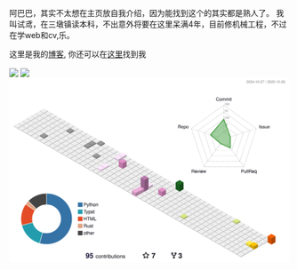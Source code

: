 阿巴巴，其实不太想在主页放自我介绍，因为能找到这个的其实都是熟人了。
我叫试鸢，在三墩镇读本科，不出意外将要在这里呆满4年，目前修机械工程，不过在学web和cv,乐。

这里是我的[博客](https://blog.elysium-everlasting.com/),
你还可以在[这里](https://kiva-la.elysium-everlasting.com/)找到我



<picture>
  <source
    srcset="https://github-readme-stats.vercel.app/api?username=yeelysia&size_weight=0.5&count_weight=0.5&show_icons=true&theme=dark&hide_border=true"
    media="(prefers-color-scheme: dark)"
  />
  <source
    srcset="https://github-readme-stats.vercel.app/api?username=yeelysia&size_weight=0.5&count_weight=0.5&show_icons=true&hide_border=true"
    media="(prefers-color-scheme: light), (prefers-color-scheme: no-preference)"
  />
  <img height=200px align="center" src="https://github-readme-stats.vercel.app/api?username=yeelysia&size_weight=0.5&count_weight=0.5&hide_border=true" />
</picture>

<picture>
  <source
    srcset="https://github-readme-stats.vercel.app/api/top-langs?username=YeElysia&layout=donut&langs_count=8&card_size=600&show_icons=true&theme=dark&hide_border=true"
    media="(prefers-color-scheme: dark)"
  />
  <source
    srcset="https://github-readme-stats.vercel.app/api/top-langs?username=YeElysia&layout=donut&langs_count=8&card_size=600&show_icons=true&hide_border=true"
    media="(prefers-color-scheme: light), (prefers-color-scheme: no-preference)"
  />
  <img height=200px align="center" src="https://github-readme-stats.vercel.app/api/top-langs?username=YeElysia&layout=donut&langs_count=8&card_size=600&hide_border=true" />
</picture>


<picture>
  <source
    srcset="https://raw.githubusercontent.com/YeElysia/YeElysia/5044baa6d0289228377567c400a8324860bea37c/profile-3d-contrib/profile-night-green.svg"
    media="(prefers-color-scheme: dark)"
  />
  <source
    srcset="https://raw.githubusercontent.com/YeElysia/YeElysia/5044baa6d0289228377567c400a8324860bea37c/profile-3d-contrib/profile-season-animate.svg"
    media="(prefers-color-scheme: light), (prefers-color-scheme: no-preference)"
  />
  <img align="center" src="https://raw.githubusercontent.com/YeElysia/YeElysia/5044baa6d0289228377567c400a8324860bea37c/profile-3d-contrib/profile-season-animate.svg" />
</picture>